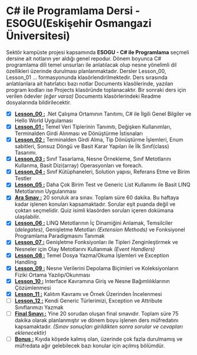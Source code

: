 # C# ile Programlama Dersi - ESOGU(Eskişehir Osmangazi Üniversitesi)

Sektör kampüste projesi kapsamında **ESOGU - C# ile Programlama** seçmeli dersine ait notların yer aldığı genel repodur. Dönem boyunca C# programlama dili temel unsurları ile anlatılacak olup nesne yönelimli dil özellikleri üzerinde durulması planlanmaktadır. Dersler Lesson_00, Lesson_01 ... formasyonunda klasörlendirilmektedir. Ders sırasında anlatılanlara ait hatırlatıcı bazı notlar Documents klasölerinde, yazılan program kodları ise Projects klasöründe toplanacaktır. Bir sonraki ders için verilen ödevler _(eğer varsa)_ Documents klasörlerindeki Readme dosyalarında bildirilecektir.

- [x] **[Lesson_00 :](https://github.com/buraksenyurt/akademi/tree/main/Lesson_00)** .Net Çalışma Ortamının Tanıtımı, C# ile İlgili Genel Bilgiler ve Hello World Uygulaması
- [x] **[Lesson_01 :](https://github.com/buraksenyurt/akademi/tree/main/Lesson_01)** Temel Veri Tiplerinin Tanımıtı, Değişken Kullanımları, Terminalden Girdi Alınması ve Dönüştürme İstisnaları
- [x] **[Lesson_02 :](https://github.com/buraksenyurt/akademi/tree/main/Lesson_02)** Terminalden Girdi Alma, Tip Dönüştürme İşlemleri, Enum sabitleri, Sonsuz Döngü ve Basit Karar Yapıları ile İlk Sınıf(class) Tasarımı.
- [x] **[Lesson_03 :](https://github.com/buraksenyurt/akademi/tree/main/Lesson_03)** Sınıf Tasarlama, Nesne Örnekleme, Sınıf Metotlarını Kullanma, Basit Dizi(array) Operasyonları ve foreach.
- [x] **[Lesson_04 :](https://github.com/buraksenyurt/akademi/tree/main/Lesson_04)** Sınıf Kütüphaneleri, Solution yapısı, Referans Etme ve Birim Testler
- [x] **[Lesson_05 :](https://github.com/buraksenyurt/akademi/tree/main/Lesson_05)** Daha Çok Birim Test ve Generic List Kullanımı ile Basit LINQ Metotlarının Uygulanması
- [x] **[Ara Sınav :](https://github.com/buraksenyurt/akademi/tree/main/Quiz)** 20 soruluk ara sınav. Toplam süre 60 dakika. Bu haftaya kadar işlenen konuları kapsamaktadır. Sorular eşit puanda değil ve çoktan seçmelidir. Quiz isimli klasörden soruları içeren dokümana ulaşılabilir.
- [x] **[Lesson_06 :](https://github.com/buraksenyurt/akademi/tree/main/Lesson_06)** LINQ Metotlarının İç Dinamiğini Anlamak, Temsilciler (_delegates)_, Genişletme Metotları _(Extension Methods)_ ve Fonksiyonel Programlama Paradigmasını Tanımak
- [x] **[Lesson_07 :](https://github.com/buraksenyurt/akademi/tree/main/Lesson_07)** Genişletme Fonksiyonları ile Tipleri Zenginleştirmek ve Nesneler için Olay Metotlarını Kullanmak _(Event Handlers)_
- [x] **[Lesson_08 :](https://github.com/buraksenyurt/akademi/tree/main/Lesson_08)** Temel Dosya Yazma/Okuma İşlemleri ve Exception Handling
- [x] **[Lesson_09 :](https://github.com/buraksenyurt/akademi/tree/main/Lesson_09)** Nesne Verilerini Depolama Biçimleri ve Koleksiyonların Fiziki Ortama Yazılıp/Okunması
- [x] **[Lesson_10 :](https://github.com/buraksenyurt/akademi/tree/main/Lesson_10)** Interface Kavramına Giriş ve Nesne Bağımlılıklarının Çözümlenmesi
- [x] **[Lesson_11 :](https://github.com/buraksenyurt/akademi/tree/main/Lesson_11)** Kalıtım Kavramı ve Örnek Üzerinden İncelenmesi
- [ ] **[Lesson_12 :](https://github.com/buraksenyurt/akademi/tree/main/Lesson_12)** Kendi Generic Türlerimizi, Exception ve Attribute Sınıflarımızı Yazmak
- [ ] **[Final Sınavı :](https://github.com/buraksenyurt/akademi/tree/main/FinalExam)** Yine 20 sorudan oluşan final sınavıdır. Toplam süre 75 dakika olarak planlanmıştır ve dönem boyu işlenen ders müfredatını kapsamaktadır. _(Sınav sonuçları girildikten sonra sorular ve cevapları eklenecektir)_
- [ ] **[Bonus :](https://github.com/buraksenyurt/akademi/tree/main/bonus)** Kıyıda köşede kalmış olan, üzerinde çok fazla durulmamış ve müfredata ağır gelebilecek bazı konular için açılmış bölümdür.
